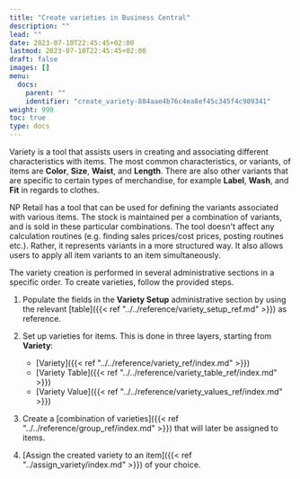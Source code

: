```yaml
---
title: "Create varieties in Business Central"
description: ""
lead: ""
date: 2023-07-10T22:45:45+02:00
lastmod: 2023-07-10T22:45:45+02:00
draft: false
images: []
menu:
  docs:
    parent: ""
    identifier: "create_variety-884aae4b76c4ea8ef45c345f4c909341"
weight: 999
toc: true
type: docs
---
```


Variety is a tool that assists users in creating and associating different characteristics with items. The most common characteristics, or variants, of items are **Color**, **Size**, **Waist**, and **Length**. There are also other variants that are specific to certain types of merchandise, for example **Label**, **Wash**, and **Fit** in regards to clothes. 

NP Retail has a tool that can be used for defining the variants associated with various items. The stock is maintained per a combination of variants, and is sold in these particular combinations. The tool doesn't affect any calculation routines (e.g. finding sales prices/cost prices, posting routines etc.). Rather, it represents variants in a more structured way. It also allows users to apply all item variants to an item simultaneously.

The variety creation is performed in several administrative sections in a specific order. To create varieties, follow the provided steps.

1. Populate the fields in the **Variety Setup** administrative section by using the relevant [table]({{< ref "../../reference/variety_setup_ref.md" >}}) as reference.
2. Set up varieties for items. This is done in three layers, starting from **Variety**:

   - [Variety]({{< ref "../../reference/variety_ref/index.md" >}})
   - [Variety Table]({{< ref "../../reference/variety_table_ref/index.md" >}})
   - [Variety Value]({{< ref "../../reference/variety_values_ref/index.md" >}})
3. Create a [combination of varieties]({{< ref "../../reference/group_ref/index.md" >}}) that will later be assigned to items.
4. [Assign the created variety to an item]({{< ref "../assign_variety/index.md" >}}) of your choice.
